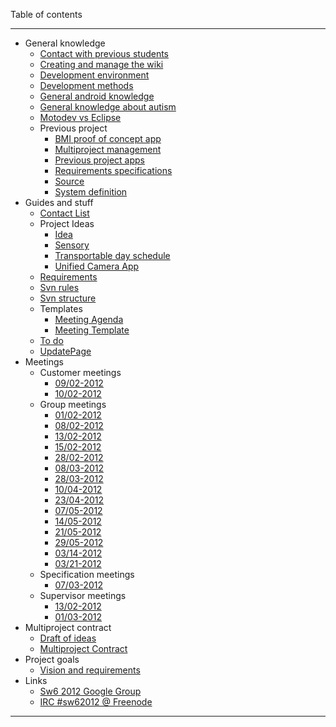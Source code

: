 Table of contents

---

  * General knowledge
    * [Contact with previous students](xx_Generalxzknowledge_Contact_with_previous_students.md)
    * [Creating and manage the wiki](xx_Generalxzknowledge_Creating_and_manage_the_wiki.md)
    * [Development environment](xx_Generalxzknowledge_Development_environment.md)
    * [Development methods](xx_Generalxzknowledge_Development_methods.md)
    * [General android knowledge](xx_Generalxzknowledge_General_android_knowledge.md)
    * [General knowledge about autism](xx_Generalxzknowledge_General_knowledge_about_autism.md)
    * [Motodev vs Eclipse](xx_Generalxzknowledge_Motodev_vs_Eclipse.md)
    * Previous project
      * [BMI proof of concept app](xxx_Generalxzknowledge_Previousxzproject_BMI_proof_of_concept_app.md)
      * [Multiproject management](xxx_Generalxzknowledge_Previousxzproject_Multiproject_management.md)
      * [Previous project apps](xxx_Generalxzknowledge_Previousxzproject_Previous_project_apps.md)
      * [Requirements specifications](xxx_Generalxzknowledge_Previousxzproject_Requirements_specifications.md)
      * [Source](xxx_Generalxzknowledge_Previousxzproject_Source.md)
      * [System definition](xxx_Generalxzknowledge_Previousxzproject_System_definition.md)
  * Guides and stuff
    * [Contact List](xx_Guidesxzandxzstuff_Contact_List.md)
    * Project Ideas
      * [Idea](xxx_Guidesxzandxzstuff_ProjectxzIdeas_Idea.md)
      * [Sensory](xxx_Guidesxzandxzstuff_ProjectxzIdeas_Sensory.md)
      * [Transportable day schedule](xxx_Guidesxzandxzstuff_ProjectxzIdeas_Transportable_day_schedule.md)
      * [Unified Camera App](xxx_Guidesxzandxzstuff_ProjectxzIdeas_Unified_Camera_App.md)
    * [Requirements](xx_Guidesxzandxzstuff_Requirements.md)
    * [Svn rules](xx_Guidesxzandxzstuff_Svn_rules.md)
    * [Svn structure](xx_Guidesxzandxzstuff_Svn_structure.md)
    * Templates
      * [Meeting Agenda](xxx_Guidesxzandxzstuff_Templates_Meeting_Agenda.md)
      * [Meeting Template](xxx_Guidesxzandxzstuff_Templates_Meeting_Template.md)
    * [To do](xx_Guidesxzandxzstuff_To_do.md)
    * [UpdatePage](xx_Guidesxzandxzstuff_UpdatePage.md)
  * Meetings
    * Customer meetings
      * [09/02-2012](xxx_Meetings_Customerxzmeetings_02092012.md)
      * [10/02-2012](xxx_Meetings_Customerxzmeetings_02102012.md)
    * Group meetings
      * [01/02-2012](xxx_Meetings_Groupxzmeetings_02012012.md)
      * [08/02-2012](xxx_Meetings_Groupxzmeetings_02082012.md)
      * [13/02-2012](xxx_Meetings_Groupxzmeetings_02132012.md)
      * [15/02-2012](xxx_Meetings_Groupxzmeetings_02152012.md)
      * [28/02-2012](xxx_Meetings_Groupxzmeetings_02282012.md)
      * [08/03-2012](xxx_Meetings_Groupxzmeetings_03082012.md)
      * [28/03-2012](xxx_Meetings_Groupxzmeetings_03282012.md)
      * [10/04-2012](xxx_Meetings_Groupxzmeetings_04102012.md)
      * [23/04-2012](xxx_Meetings_Groupxzmeetings_04232012.md)
      * [07/05-2012](xxx_Meetings_Groupxzmeetings_05072012.md)
      * [14/05-2012](xxx_Meetings_Groupxzmeetings_05142012.md)
      * [21/05-2012](xxx_Meetings_Groupxzmeetings_05212012.md)
      * [29/05-2012](xxx_Meetings_Groupxzmeetings_05292012.md)
      * [03/14-2012](xxx_Meetings_Groupxzmeetings_14032012.md)
      * [03/21-2012](xxx_Meetings_Groupxzmeetings_21032012.md)
    * Specification meetings
      * [07/03-2012](xxx_Meetings_Specificationxzmeetings_03072012.md)
    * Supervisor meetings
      * [13/02-2012](xxx_Meetings_Supervisorxzmeetings_02132012.md)
      * [01/03-2012](xxx_Meetings_Supervisorxzmeetings_03012012.md)
  * Multiproject contract
    * [Draft of ideas](xx_Multiprojectxzcontract_Draft_of_ideas.md)
    * [Multiproject Contract](xx_Multiprojectxzcontract_Multiproject_Contract.md)
  * Project goals
    * [Vision and requirements](xx_Projectxzgoals_Vision_and_requirements.md)
  * Links
    * [Sw6 2012 Google Group](http://groups.google.com/group/Sw6-2012-dis)
    * [IRC  #sw62012 @ Freenode](http://webchat.freenode.net/?channels=sw62012)

---

